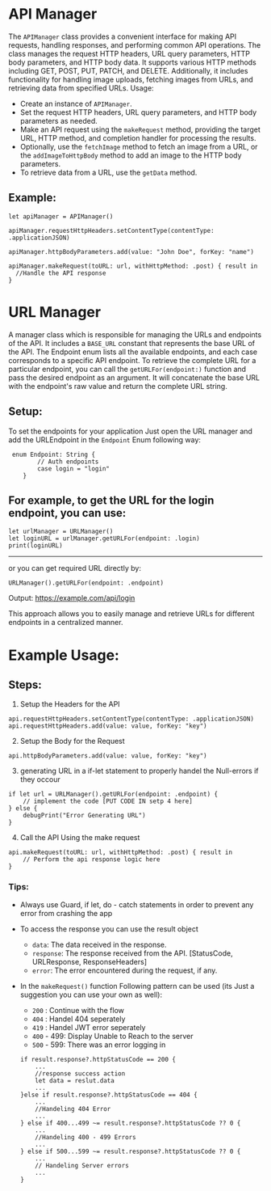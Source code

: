 # API Manager
The `APIManager` class provides a convenient interface for making API requests, handling responses, and performing common API operations.
The class manages the request HTTP headers, URL query parameters, HTTP body parameters, and HTTP body data. It supports various HTTP methods including GET, POST, PUT, PATCH, and DELETE. Additionally, it includes functionality for handling image uploads, fetching images from URLs, and retrieving data from specified URLs.
Usage:
- Create an instance of `APIManager`.
- Set the request HTTP headers, URL query parameters, and HTTP body parameters as needed.
- Make an API request using the `makeRequest` method, providing the target URL, HTTP method, and completion handler for processing the results.
- Optionally, use the `fetchImage` method to fetch an image from a URL, or the `addImageToHttpBody` method to add an image to the HTTP body parameters.
- To retrieve data from a URL, use the `getData` method.

## Example:
```
let apiManager = APIManager()

apiManager.requestHttpHeaders.setContentType(contentType: .applicationJSON)

apiManager.httpBodyParameters.add(value: "John Doe", forKey: "name")

apiManager.makeRequest(toURL: url, withHttpMethod: .post) { result in
  //Handle the API response
}
```

# URL Manager
A manager class which is responsible for managing the URLs and endpoints of the API. It includes a `BASE_URL` constant that represents the base URL of the API. The Endpoint enum lists all the available endpoints, and each case corresponds to a specific API endpoint.
To retrieve the complete URL for a particular endpoint, you can call the `getURLFor(endpoint:)` function and pass the desired endpoint as an argument. It will concatenate the base URL with the endpoint's raw value and return the complete URL string.

## Setup: 
To set the endpoints for your application Just open the URL manager and add the URLEndpoint in the `Endpoint` Enum following way:
```
 enum Endpoint: String {
        // Auth endpoints
        case login = "login"
    }
```


## For example, to get the URL for the login endpoint, you can use:

```
let urlManager = URLManager()
let loginURL = urlManager.getURLFor(endpoint: .login)
print(loginURL) 
```
---
or you can get required URL directly by: 
```
URLManager().getURLFor(endpoint: .endpoint)
```
Output: https://example.com/api/login

This approach allows you to easily manage and retrieve URLs for different endpoints in a centralized manner.


# Example Usage:
## Steps:
1. Setup the Headers for the API
```
api.requestHttpHeaders.setContentType(contentType: .applicationJSON)
api.requestHttpHeaders.add(value: value, forKey: "key")
```

2. Setup the Body for the Request
```
api.httpBodyParameters.add(value: value, forKey: "key")
```

3. generating URL in a if-let statement to properly handel the Null-errors if they occour
```
if let url = URLManager().getURLFor(endpoint: .endpoint) {
    // implement the code [PUT CODE IN setp 4 here]
} else {
    debugPrint("Error Generating URL")
}
```
4. Call the API Using the make request 
```
api.makeRequest(toURL: url, withHttpMethod: .post) { result in
    // Perform the api response logic here
}        
```

### Tips:
* Always use Guard, if let, do - catch statements in order to prevent any error from crashing the app
* To access the response you can use the result object 
    - `data`: The data received in the response.
    - `response`: The response received from the API. [StatusCode, URLResponse, ResponseHeaders]
    - `error`: The error encountered during the request, if any.

* In the `makeRequest()` function Following pattern can be used (its Just a suggestion you can use your own as well):
    - `200` : Continue with the flow
    - `404` : Handel 404 seperately
    - `419` : Handel JWT error seperately
    - `400` - 499: Display Unable to Reach to the server
    - `500` - 599: There was an error logging in

    ```
    if result.response?.httpStatusCode == 200 {
        ...
        //response success action
        let data = reslut.data
        ...
    }else if result.response?.httpStatusCode == 404 {
        ...
        //Handeling 404 Error
        ...
    } else if 400...499 ~= result.response?.httpStatusCode ?? 0 {
        ...
        //Handeling 400 - 499 Errors
        ...
    } else if 500...599 ~= result.response?.httpStatusCode ?? 0 {
        ...
        // Handeling Server errors
        ...
    }
    ```